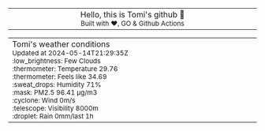 
<div align="center">
<table>
<tbody>
<td align="center">
<img width="2000" height="0"><br>
Hello, this is Tomi's github 👋<br>
<sup>Built with ❤️, GO & Github Actions</sup><br>
<img width="2000" height="0">
</td>
</tbody>
</table>
</div>
<table>
<tbody>
<td align="left">
<img width="2000" height="0"><br>
Tomi's weather conditions<br>
<sup>Updated at 2024-05-14T21:29:35Z</sup><br>
<sup>:low_brightness: Few Clouds</sup><br>
<sup>:thermometer: Temperature 29.76 </sup><br>
<sup>:thermometer: Feels like 34.69</sup><br>
<sup>:sweat_drops: Humidity 71%</sup><br>
<sup>:mask: PM2.5 96.41 μg/m3</sup><br>
<sup>:cyclone: Wind 0m/s </sup><br>
<sup>:telescope: Visibility 8000m </sup><br>
<sup>:droplet: Rain 0mm/last 1h </sup><br>
<img width="2000" height="0">
</td>
<td align="left">
<img width="2000" height="0"><br>
<br>
<img width="2000" height="0">
</td>
</tbody>
</table>
</div>
    